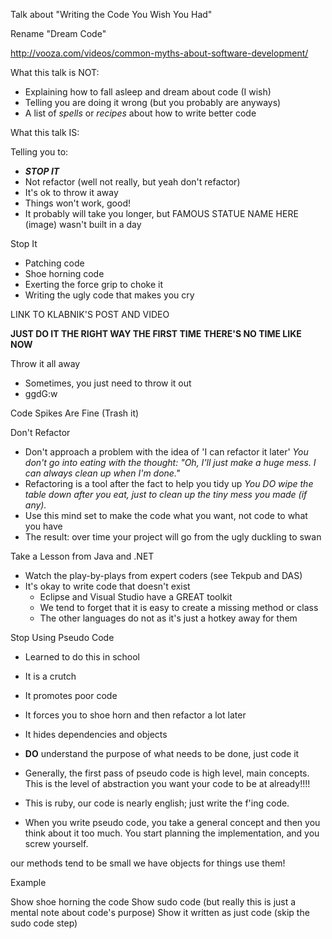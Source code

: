 Talk about "Writing the Code You Wish You Had"

Rename "Dream Code"


http://vooza.com/videos/common-myths-about-software-development/


What this talk is NOT:

  * Explaining how to fall asleep and dream about code (I wish)
  * Telling you are doing it wrong (but you probably are anyways)
  * A list of _spells_ or _recipes_ about how to write better code



What this talk IS:

Telling you to:
  * **_STOP IT_**
  * Not refactor (well not really, but yeah don't refactor)
  * It's ok to throw it away
  * Things won't work, good!
  * It probably will take you longer, but FAMOUS STATUE NAME HERE (image) wasn't
  built in a day



Stop It

  * Patching code
  * Shoe horning code
  * Exerting the force grip to choke it
  * Writing the ugly code that makes you cry

  LINK TO KLABNIK'S POST AND VIDEO

  **JUST DO IT THE RIGHT WAY THE FIRST TIME**
  **THERE'S NO TIME LIKE NOW**



Throw it all away

  * Sometimes, you just need to throw it out
  * ggdG:w



Code Spikes Are Fine (Trash it)



Don't Refactor

  * Don't approach a problem with the idea of 'I can refactor it later'
    _You don't go into eating with the thought: "Oh, I'll just make a huge mess.
    I can always clean up when I'm done."_
  * Refactoring is a tool after the fact to help you tidy up
    _You DO wipe the table down after you eat, just to clean up the _tiny_ mess
    you made (if any)._
  * Use this mind set to make the code what you want, not code to what you have
  * The result: over time your project will go from the ugly duckling to swan



Take a Lesson from Java and .NET

  * Watch the play-by-plays from expert coders (see Tekpub and DAS)
  * It's okay to write code that doesn't exist
    * Eclipse and Visual Studio have a GREAT toolkit
    * We tend to forget that it is easy to create a missing method or class
    * The other languages do not as it's just a hotkey away for them



Stop Using Pseudo Code

  * Learned to do this in school
  * It is a crutch
  * It promotes poor code
  * It forces you to shoe horn and then refactor a lot later
  * It hides dependencies and objects
  * **DO** understand the purpose of what needs to be done, just code it

  * Generally, the first pass of pseudo code is high level, main concepts. This
  is the level of abstraction you want your code to be at already!!!!
  * This is ruby, our code is nearly english; just write the f'ing code.
  * When you write pseudo code, you take a general concept and then you think
  about it too much. You start planning the implementation, and you screw
  yourself.

  our methods tend to be small we have objects for things use them!


Example

  Show shoe horning the code
  Show sudo code (but really this is just a mental note about code's purpose)
  Show it written as just code (skip the sudo code step)
